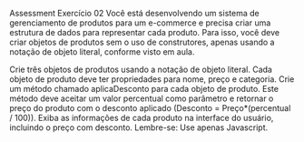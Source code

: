 Assessment
Exercício 02
Você está desenvolvendo um sistema de gerenciamento de produtos para um e-commerce e precisa criar uma estrutura de dados para representar cada produto. Para isso, você deve criar objetos de produtos sem o uso de construtores, apenas usando a notação de objeto literal, conforme visto em aula.

Crie três objetos de produtos usando a notação de objeto literal.
Cada objeto de produto deve ter propriedades para nome, preço e categoria.
Crie um método chamado aplicaDesconto para cada objeto de produto. Este método deve aceitar um valor percentual como parâmetro e retornar o preço do produto com o desconto aplicado (Desconto = Preço\*(percentual / 100)).
Exiba as informações de cada produto na interface do usuário, incluindo o preço com desconto.
Lembre-se:
Use apenas Javascript.

